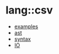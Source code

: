 # lang::csv


   * [examples](Library/lang/csv/examples)
   * [ast](Library/lang/csv/ast)
   * [syntax](Library/lang/csv/syntax)
   * [IO](Library/lang/csv/IO.md)